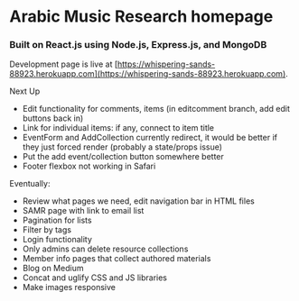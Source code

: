 # Arabic Music Research homepage

### Built on React.js using Node.js, Express.js, and MongoDB

Development page is live at [https://whispering-sands-88923.herokuapp.com](https://whispering-sands-88923.herokuapp.com).

Next Up
* Edit functionality for comments, items (in editcomment branch, add edit buttons back in)
* Link for individual items: if any, connect to item title
* EventForm and AddCollection currently redirect, it would be better if they just forced render (probably a state/props issue)
* Put the add event/collection button somewhere better
* Footer flexbox not working in Safari

Eventually:
* Review what pages we need, edit navigation bar in HTML files
* SAMR page with link to email list
* Pagination for lists
* Filter by tags
* Login functionality
* Only admins can delete resource collections
* Member info pages that collect authored materials
* Blog on Medium
* Concat and uglify CSS and JS libraries
* Make images responsive
